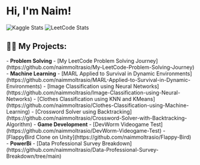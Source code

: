 <h1>Hi, I'm Naim! </h1>

![Kaggle Stats](https://kaggle-card.vercel.app/api?username=@naimmoltrasio)
![LeetCode Stats](https://leetcard.jacoblin.cool/naimmoltrasio?theme=dark&font=Karma&ext=heatmap)

<h2>👨‍💻 My Projects:</h2>
- <b>Problem Solving</b>
  - [My LeetCode Problem Solving Journey](https://github.com/naimmoltrasio/My-LeetCode-Problem-Solving-Journey)
- <b>Machine Learning</b>
  - [MARL Applied to Survival in Dynamic Environments](https://github.com/naimmoltrasio/MARL-Applied-to-Survival-in-Dynamic-Environments)
  - [Image Classification using Neural Networks](https://github.com/naimmoltrasio/Image-Classification-using-Neural-Networks)
  - [Clothes Classification using KNN and KMeans](https://github.com/naimmoltrasio/Clothes-Classification-using-Machine-Learning)
  - [Crossword Solver using Backtracking](https://github.com/naimmoltrasio/Crossword-Solver-with-Backtracking-Algorithm)
- <b>Game Development</b>
  - [DevWorm Videogame Test](https://github.com/naimmoltrasio/DevWorm-Videogame-Test)
  - [FlappyBird Clone on Unity](https://github.com/naimmoltrasio/Flappy-Bird)
- <b>PowerBi</b>
  - [Data Professional Survey Breakdown](https://github.com/naimmoltrasio/Data-Professional-Survey-Breakdown/tree/main)





